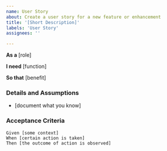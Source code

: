 ```yaml
---
name: User Story
about: Create a user story for a new feature or enhancement
title: '[Short Description]'
labels: 'User Story'
assignees: ''

---
```


**As a** [role]

**I need** [function]

**So that** [benefit]

### Details and Assumptions
* [document what you know]

### Acceptance Criteria
```gherkin
Given [some context]
When [certain action is taken]
Then [the outcome of action is observed]


